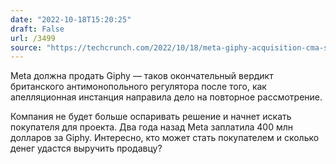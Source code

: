 ```yaml
---
date: "2022-10-18T15:20:25"
draft: False
url: /3499
source: "https://techcrunch.com/2022/10/18/meta-giphy-acquisition-cma-sale-order/"
---
```


Meta должна продать Giphy — таков окончательный вердикт британского антимонопольного регулятора после того, как апелляционная инстанция направила дело на повторное рассмотрение. 

Компания не будет больше оспаривать решение и начнет искать покупателя для проекта. Два года назад Meta заплатила 400 млн долларов за Giphy. Интересно, кто может стать покупателем и сколько денег удастся выручить продавцу?
